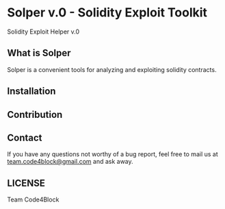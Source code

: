 # Solper v.0 - Solidity Exploit Toolkit
Solidity Exploit Helper v.0

## What is Solper
Solper is a convenient tools for analyzing and exploiting solidity contracts.

## Installation


## Contribution


## Contact
If you have any questions not worthy of a bug report, feel free to mail us at team.code4block@gmail.com and ask away.


## LICENSE
Team Code4Block

